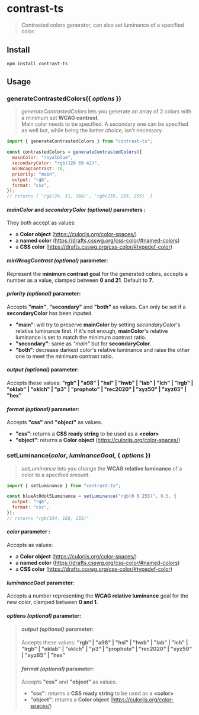 # contrast-ts

> Contrasted colors generator, can also set luminance of a specified color.

## Install

```shell
npm install contrast-ts
```

## Usage

### generateContrastedColors({ _options_ })

> _generateContrastedColors_ lets you generate an array of 2 colors with a minimum set **WCAG contrast**.
> <br>Main color needs to be specified. A secondary one can be specified as well but, while being the better choice, isn't necessary.

```js
import { generateContrastedColors } from "contrast-ts";

const contrastedColors = generateContrastedColors({
  mainColor: "royalblue",
  secondaryColor: "rgb(128 69 42)",
  minWcagContrast: 10,
  priority: "main",
  output: "rgb",
  format: "css",
});
// returns [ 'rgb(24, 51, 168)', 'rgb(255, 255, 255)' ]
```

#### _mainColor_ and _secondaryColor (optional)_ parameters :

They both accept as values:

- a **Color object** (https://culorijs.org/color-spaces/)
- a **named color** (https://drafts.csswg.org/css-color/#named-colors)
- a **CSS color** (https://drafts.csswg.org/css-color/#typedef-color)

#### _minWcagContrast (optional)_ parameter:

Represent the **minimum contrast goal** for the generated colors, accepts a number as a value, clamped between **0 and 21**. Default to **7**.

#### _priority (optional)_ parameter:

Accepts **"main"**, **"secondary"** and **"both"** as values. Can only be set if a **secondaryColor** has been inputed.

- **"main"**: will try to preserve **mainColor** by setting _secondaryColor_'s relative luminance first. If it's not enough, **mainColor**'s relative luminance is set to match the minimum contrast ratio.
- **"secondary"**: same as _"main"_ but for **secondaryColor**.
- **"both"**: decrease darkest color's relative luminance and raise the other one to meet the minimum contrast ratio.

#### _output (optional)_ parameter:

Accepts these values:
**"rgb" | "a98" | "hsl" | "hwb" | "lab" | "lch" | "lrgb" | "oklab" | "oklch" | "p3" | "prophoto" | "rec2020" | "xyz50" | "xyz65" | "hex"**

#### _format (optional)_ parameter:

Accepts **"css"** and **"object"** as values.

- **"css"**: returns a **CSS ready string** to be used as a **\<color\>**
- **"object"**: returns a **Color object** (https://culorijs.org/color-spaces/)

### setLuminance(_color_, _luminanceGoal_, { _options_ })

> _setLuminance_ lets you change the **WCAG relative luminance** of a color to a specified amount.

```js
import { setLuminance } from "contrast-ts";

const blueAt0dot5Luminance = setLuminance("rgb(0 0 255)", 0.5, {
  output: "rgb",
  format: "css",
});
// returns "rgb(154, 188, 255)"
```

#### _color_ parameter :

Accepts as values:

- a **Color object** (https://culorijs.org/color-spaces/)
- a **named color** (https://drafts.csswg.org/css-color/#named-colors)
- a **CSS color** (https://drafts.csswg.org/css-color/#typedef-color)

#### _luminanceGoal_ parameter:

Accepts a number representing the **WCAG relative luminance** goal for the new color, clamped between **0 and 1**.

#### _options (optional)_ parameter:

> #### _output (optional)_ parameter:
>
> Accepts these values:
> **"rgb" | "a98" | "hsl" | "hwb" | "lab" | "lch" | "lrgb" | "oklab" | "oklch" | "p3" | "prophoto" | "rec2020" | "xyz50" | "xyz65" | "hex"**
>
> #### _format (optional)_ parameter:
>
> Accepts **"css"** and **"object"** as values.
>
> - **"css"**: returns a **CSS ready string** to be used as a **\<color\>**
> - **"object"**: returns a **Color object** (https://culorijs.org/color-spaces/)
